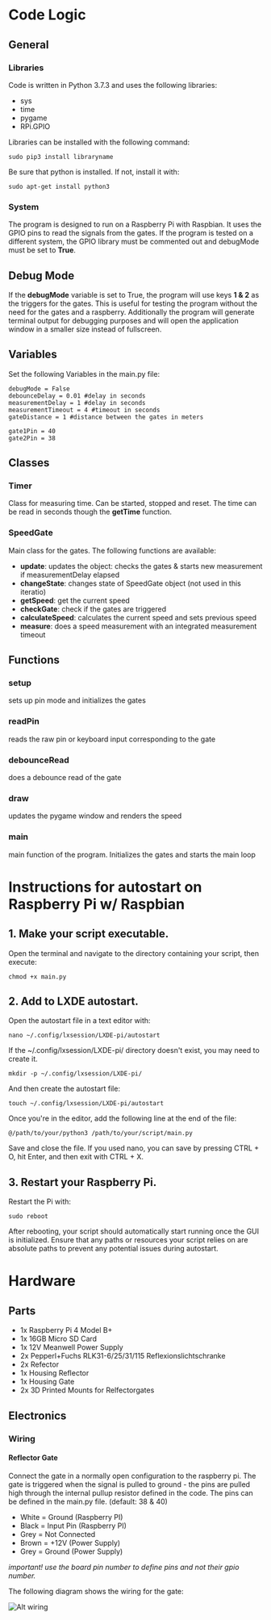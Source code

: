 <h1>Code Logic</h1>
<h2>General</h2>
<h3>Libraries</h3>
Code is written in Python 3.7.3 and uses the following libraries:
<ul>
<li>sys</li>
<li>time</li>
<li>pygame</li>
<li>RPi.GPIO</li>
</ul>
Libraries can be installed with the following command:

```
sudo pip3 install libraryname
```
Be sure that python is installed. If not, install it with:

``` 
sudo apt-get install python3
```
<h3>System</h3>
The program is designed to run on a Raspberry Pi with Raspbian. It uses the GPIO pins to read the signals from the gates. If the program is tested on a different system, the GPIO library must be commented out and debugMode must be set to <strong>True</strong>.
<h2>Debug Mode</h2>
If the <strong>debugMode</strong> variable is set to True, the program will use keys <strong>1 & 2</strong> as the triggers for the gates. This is useful for testing the program without the need for the gates and a raspberry. Additionally the program will generate terminal output for debugging purposes and will open the application window in a smaller size instead of fullscreen.
<h2>Variables</h2>
Set the following Variables in the main.py file:

```
debugMode = False
debounceDelay = 0.01 #delay in seconds
measurementDelay = 1 #delay in seconds
measurementTimeout = 4 #timeout in seconds
gateDistance = 1 #distance between the gates in meters

gate1Pin = 40
gate2Pin = 38
```

<h2>Classes</h2>
<h3>Timer</h3>
Class for measuring time. Can be started, stopped and reset. The time can be read in seconds though the <strong>getTime</strong> function.
<h3>SpeedGate</h3>
Main class for the gates. The following functions are available:
<ul>
<li><strong>update</strong>: updates the object: checks the gates & starts new measurement if measurementDelay elapsed</li>
<li><strong>changeState</strong>: changes state of SpeedGate object (not used in this iteratio)</li>
<li><strong>getSpeed</strong>: get the current speed</li>
<li><strong>checkGate</strong>: check if the gates are triggered</li>
<li><strong>calculateSpeed</strong>: calculates the current speed and sets previous speed</li>
<li><strong>measure</strong>: does a speed measurement with an integrated measurement timeout</li>
</ul>


<h2>Functions</h2>
<h3>setup</h3>
sets up pin mode and initializes the gates
<h3>readPin</h3>
reads the raw pin or keyboard input corresponding to the gate
<h3>debounceRead</h3>
does a debounce read of the gate
<h3>draw</h3>
updates the pygame window and renders the speed
<h3>main</h3>
main function of the program. Initializes the gates and starts the main loop






<h1>Instructions for autostart on Raspberry Pi w/ Raspbian</h1>
<h2>1. Make your script executable.</h2>

Open the terminal and navigate to the directory containing your script, then execute:

```
chmod +x main.py
```

<h2>2. Add to LXDE autostart.</h2>

Open the autostart file in a text editor with:

```
nano ~/.config/lxsession/LXDE-pi/autostart
```

If the ~/.config/lxsession/LXDE-pi/ directory doesn't exist, you may need to create it.

```
mkdir -p ~/.config/lxsession/LXDE-pi/
```

And then create the autostart file:

```
touch ~/.config/lxsession/LXDE-pi/autostart
```

Once you're in the editor, add the following line at the end of the file:

```
@/path/to/your/python3 /path/to/your/script/main.py
```

Save and close the file. If you used nano, you can save by pressing CTRL + O, hit Enter, and then exit with CTRL + X.

<h2>3. Restart your Raspberry Pi.</h2>

Restart the Pi with:

```
sudo reboot
```

After rebooting, your script should automatically start running once the GUI is initialized. Ensure that any paths or resources your script relies on are absolute paths to prevent any potential issues during autostart.




<h1>Hardware</h1>
<h2>Parts</h2>
<ul>
<li>1x Raspberry Pi 4 Model B+</li>
<li>1x 16GB Micro SD Card</li>
<li>1x 12V Meanwell Power Supply</li>
<li>2x Pepperl+Fuchs RLK31-6/25/31/115 Reflexionslichtschranke</li>
<li>2x Refector</li>
<li>1x Housing Reflector</li>
<li>1x Housing Gate</li>
<li>2x 3D Printed Mounts for Relfectorgates</li>
</ul>
<h2>Electronics</h2>
<h3>Wiring</h3>
<h4>Reflector Gate</h4>
Connect the gate in a normally open configuration to the raspberry pi. The gate is triggered when the signal is pulled to ground - the pins are pulled high through the internal pullup resistor defined in the code. The pins can be defined in the main.py file. (default: 38 & 40)
<p>
<ul>
<li>White = Ground (Raspberry PI)</li>
<li>Black = Input Pin (Raspberry PI)</li>
<li>Grey = Not Connected</li>
<li>Brown = +12V (Power Supply)</li>
<li>Grey = Ground (Power Supply)</li>
</ul>
<p><em>important! use the board pin number to define pins and not their gpio number.</em>

The following diagram shows the wiring for the gate:

![Alt wiring](/speed/Documentation/GateDiagram.jpg "Gate Wiring")
